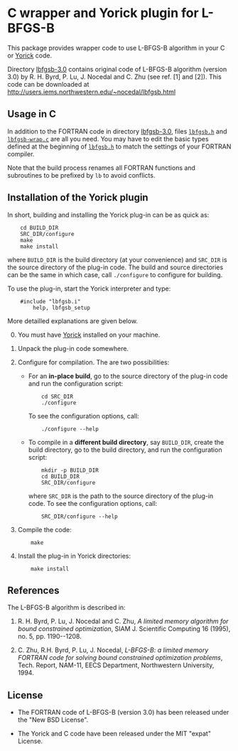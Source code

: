 C wrapper and Yorick plugin for L-BFGS-B
========================================

This package provides wrapper code to use L-BFGS-B algorithm in your C or
[Yorick](http://yorick.github.com/) code.

Directory [lbfgsb-3.0](./lbfgsb-3.0) contains original code of L-BFGS-B algorithm
(version 3.0) by R.  H. Byrd, P. Lu, J.  Nocedal and C. Zhu (see ref. [1]
and [2]).  This code can be downloaded at
http://users.iems.northwestern.edu/~nocedal/lbfgsb.html


Usage in C
----------

In addition to the FORTRAN code in directory [lbfgsb-3.0](./lbfgsb-3.0),
files [`lbfgsb.h`](./lbfgsb.h) and [`lbfgsb-wrap.c`](./lbfgsb-wrap.c) are
all you need.  You may have to edit the basic types defined at the
beginning of [`lbfgsb.h`](./lbfgsb.h) to match the settings of your FORTRAN
compiler.

Note that the build process renames all FORTRAN functions and subroutines
to be prefixed by `lb` to avoid conflicts.


Installation of the Yorick plugin
---------------------------------

In short, building and installing the Yorick plug-in can be as quick as:
```
    cd BUILD_DIR
    SRC_DIR/configure
    make
    make install
```
where `BUILD_DIR` is the build directory (at your convenience) and `SRC_DIR` is
the source directory of the plug-in code.  The build and source directories
can be the same in which case, call `./configure` to configure for building.

To use the plug-in, start the Yorick interpreter and type:
```
    #include "lbfgsb.i"
        help, lbfgsb_setup
```
More detailled explanations are given below.

0. You must have [Yorick](http://yorick.github.com/) installed on your
   machine.

1. Unpack the plug-in code somewhere.

2. Configure for compilation.  The are two possibilities:

   * For an **in-place build**, go to the source directory of the plug-in
     code and run the configuration script:
     ```
         cd SRC_DIR
         ./configure
     ```
     To see the configuration options, call:
     ```
         ./configure --help
     ```

   * To compile in a **different build directory**, say `BUILD_DIR`, create
     the build directory, go to the build directory, and run the
     configuration script:
     ```
         mkdir -p BUILD_DIR
         cd BUILD_DIR
         SRC_DIR/configure
     ```
     where `SRC_DIR` is the path to the source directory of the plug-in code.
     To see the configuration options, call:
     ```
         SRC_DIR/configure --help
     ```

3. Compile the code:
   ```
       make
   ```

4. Install the plug-in in Yorick directories:
   ```
       make install
   ```


References
----------
The L-BFGS-B algorithm is described in:

1. R. H. Byrd, P. Lu, J. Nocedal and C. Zhu, *A limited memory algorithm
   for bound constrained optimization*, SIAM J. Scientific Computing 16
   (1995), no. 5, pp. 1190--1208.

2. C.  Zhu, R.H. Byrd, P. Lu, J.  Nocedal, *L-BFGS-B: a limited memory
   FORTRAN code for solving bound constrained optimization problems*,
   Tech. Report, NAM-11, EECS Department, Northwestern University, 1994.



License
-------

* The FORTRAN code of L-BFGS-B (version 3.0) has been released under the "New
  BSD License".

* The Yorick and C code have been released under the MIT "expat" License.
